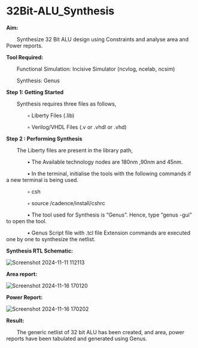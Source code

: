# 32Bit-ALU_Synthesis

**Aim:**

&emsp;&emsp;Synthesize 32 Bit ALU design using Constraints and analyse area and Power reports.

**Tool Required:**

&emsp;&emsp;Functional Simulation: Incisive Simulator (ncvlog, ncelab, ncsim)

&emsp;&emsp;Synthesis: Genus

**Step 1: Getting Started**

&emsp;&emsp;Synthesis requires three files as follows,

&emsp;&emsp;&emsp;&emsp;◦ Liberty Files (.lib)

&emsp;&emsp;&emsp;&emsp;◦ Verilog/VHDL Files (.v or .vhdl or .vhd)

**Step 2 : Performing Synthesis**

&emsp;&emsp;The Liberty files are present in the library path,

&emsp;&emsp;&emsp;&emsp;• The Available technology nodes are 180nm ,90nm and 45nm.

&emsp;&emsp;&emsp;&emsp;• In the terminal, initialise the tools with the following commands if a new terminal is being
used.

&emsp;&emsp;&emsp;&emsp;◦ csh

&emsp;&emsp;&emsp;&emsp;◦ source /cadence/install/cshrc

&emsp;&emsp;&emsp;&emsp;• The tool used for Synthesis is “Genus”. Hence, type “genus -gui” to open the tool.

&emsp;&emsp;&emsp;&emsp;• Genus Script file with .tcl file Extension commands are executed one by one to synthesize the netlist.

**Synthesis RTL Schematic:**

![Screenshot 2024-11-11 112113](https://github.com/user-attachments/assets/1900ffec-0b3a-484d-a00c-e16267f0a1e4)

**Area report:**

![Screenshot 2024-11-16 170120](https://github.com/user-attachments/assets/1647a9eb-ed78-42fa-8c67-a933aac96e3e)

**Power Report:**

![Screenshot 2024-11-16 170202](https://github.com/user-attachments/assets/668864ec-812f-4534-92ad-bb21274d5ac4)

**Result:**

&emsp;&emsp;The generic netlist of 32 bit ALU  has been created, and area, power reports have been tabulated and generated using Genus.
